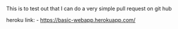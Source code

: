 This is to test out that I can do a very simple pull request on git hub

heroku link:
    -    https://basic-webapp.herokuapp.com/